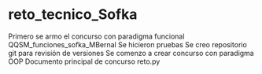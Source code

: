 # reto_tecnico_Sofka
Primero se armo el concurso con paradigma funcional QQSM_funciones_sofka_MBernal
Se hicieron pruebas
Se creo repositorio git para revisión de versiones
Se comenzo a crear concurso con paradigma OOP
Documento principal de concurso reto.py
